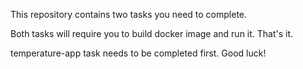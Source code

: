 This repository contains two tasks you need to complete.

Both tasks will require you to build docker image and run it. That's it.

temperature-app task needs to be completed first. Good luck!
